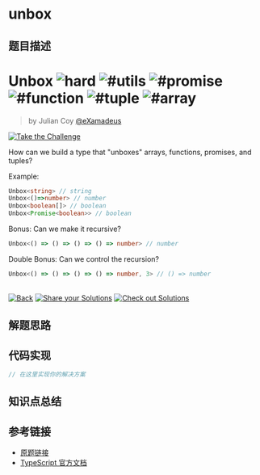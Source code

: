 # unbox

## 题目描述

<!--info-header-start--><h1>Unbox <img src="https://img.shields.io/badge/-hard-de3d37" alt="hard"/> <img src="https://img.shields.io/badge/-%23utils-999" alt="#utils"/> <img src="https://img.shields.io/badge/-%23promise-999" alt="#promise"/> <img src="https://img.shields.io/badge/-%23function-999" alt="#function"/> <img src="https://img.shields.io/badge/-%23tuple-999" alt="#tuple"/> <img src="https://img.shields.io/badge/-%23array-999" alt="#array"/></h1><blockquote><p>by Julian Coy <a href="https://github.com/eXamadeus" target="_blank">@eXamadeus</a></p></blockquote><p><a href="https://tsch.js.org/32427/play" target="_blank"><img src="https://img.shields.io/badge/-Take%20the%20Challenge-3178c6?logo=typescript&logoColor=white" alt="Take the Challenge"/></a> </p><!--info-header-end-->

How can we build a type that "unboxes" arrays, functions, promises, and tuples?

Example:

```typescript
Unbox<string> // string
Unbox<()=>number> // number
Unbox<boolean[]> // boolean
Unbox<Promise<boolean>> // boolean
```

Bonus: Can we make it recursive?

```typescript
Unbox<() => () => () => () => number> // number
```

Double Bonus: Can we control the recursion?

```typescript
Unbox<() => () => () => () => number, 3> // () => number
```


<!--info-footer-start--><br><a href="../../README.md" target="_blank"><img src="https://img.shields.io/badge/-Back-grey" alt="Back"/></a> <a href="https://tsch.js.org/32427/answer" target="_blank"><img src="https://img.shields.io/badge/-Share%20your%20Solutions-teal" alt="Share your Solutions"/></a> <a href="https://tsch.js.org/32427/solutions" target="_blank"><img src="https://img.shields.io/badge/-Check%20out%20Solutions-de5a77?logo=awesome-lists&logoColor=white" alt="Check out Solutions"/></a> <!--info-footer-end-->

## 解题思路

<!-- 在这里记录你的解题思路和学习笔记 -->

## 代码实现

```typescript
// 在这里实现你的解决方案
```

## 知识点总结

<!-- 在这里总结相关的 TypeScript 知识点 -->

## 参考链接

- [原题链接](https://github.com/type-challenges/type-challenges/tree/main/questions/32427-hard-unbox)
- [TypeScript 官方文档](https://www.typescriptlang.org/docs/)
